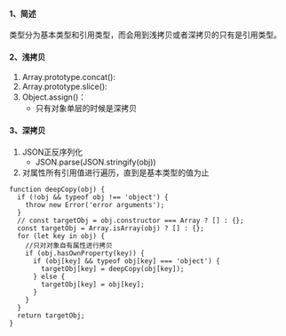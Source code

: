#### 1、简述
类型分为基本类型和引用类型，而会用到浅拷贝或者深拷贝的只有是引用类型。
#### 2、浅拷贝
1. Array.prototype.concat():
2. Array.prototype.slice():
3. Object.assign()：
    - 只有对象单层的时候是深拷贝
#### 3、深拷贝
1. JSON正反序列化
    - JSON.parse(JSON.stringify(obj))
2. 对属性所有引用值进行遍历，直到是基本类型的值为止
```
function deepCopy(obj) {
  if (!obj && typeof obj !== 'object') {
    throw new Error('error arguments');
  }
  // const targetObj = obj.constructor === Array ? [] : {};
  const targetObj = Array.isArray(obj) ? [] : {};
  for (let key in obj) {
    //只对对象自有属性进行拷贝
    if (obj.hasOwnProperty(key)) { 
      if (obj[key] && typeof obj[key] === 'object') {
        targetObj[key] = deepCopy(obj[key]);
      } else {
        targetObj[key] = obj[key];
      }
    }
  }
  return targetObj;
}
```